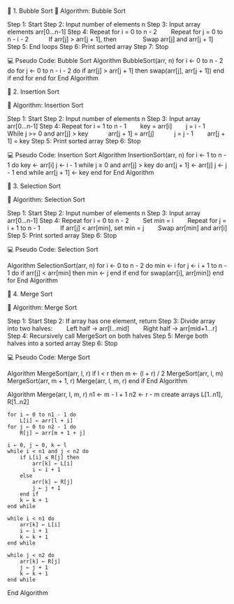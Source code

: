 🔹 1. Bubble Sort
🧮 Algorithm: Bubble Sort

Step 1: Start
Step 2: Input number of elements n
Step 3: Input array elements arr[0...n-1]
Step 4: Repeat for i = 0 to n - 2
  Repeat for j = 0 to n - i - 2
   If arr[j] > arr[j + 1], then
    Swap arr[j] and arr[j + 1]
Step 5: End loops
Step 6: Print sorted array
Step 7: Stop

💻 Pseudo Code: Bubble Sort
Algorithm BubbleSort(arr, n)
    for i ← 0 to n - 2 do
        for j ← 0 to n - i - 2 do
            if arr[j] > arr[j + 1] then
                swap(arr[j], arr[j + 1])
            end if
        end for
    end for
End Algorithm



🔹 2. Insertion Sort

🧮 Algorithm: Insertion Sort

Step 1: Start
Step 2: Input number of elements n
Step 3: Input array arr[0...n-1]
Step 4: Repeat for i = 1 to n - 1
  key = arr[i]
  j = i - 1
  While j >= 0 and arr[j] > key
   arr[j + 1] = arr[j]
   j = j - 1
  arr[j + 1] = key
Step 5: Print sorted array
Step 6: Stop

💻 Pseudo Code: Insertion Sort
Algorithm InsertionSort(arr, n)
    for i ← 1 to n - 1 do
        key ← arr[i]
        j ← i - 1
        while j ≥ 0 and arr[j] > key do
            arr[j + 1] ← arr[j]
            j ← j - 1
        end while
        arr[j + 1] ← key
    end for
End Algorithm




🔹 3. Selection Sort

🧮 Algorithm: Selection Sort

Step 1: Start
Step 2: Input number of elements n
Step 3: Input array arr[0...n-1]
Step 4: Repeat for i = 0 to n - 2
  Set min = i
  Repeat for j = i + 1 to n - 1
   If arr[j] < arr[min], set min = j
  Swap arr[min] and arr[i]
Step 5: Print sorted array
Step 6: Stop

💻 Pseudo Code: Selection Sort

Algorithm SelectionSort(arr, n)
    for i ← 0 to n - 2 do
        min ← i
        for j ← i + 1 to n - 1 do
            if arr[j] < arr[min] then
                min ← j
            end if
        end for
        swap(arr[i], arr[min])
    end for
End Algorithm



🔹 4. Merge Sort

🧮 Algorithm: Merge Sort

Step 1: Start
Step 2: If array has one element, return
Step 3: Divide array into two halves:
  Left half → arr[l...mid]
  Right half → arr[mid+1...r]
Step 4: Recursively call MergeSort on both halves
Step 5: Merge both halves into a sorted array
Step 6: Stop




💻 Pseudo Code: Merge Sort

Algorithm MergeSort(arr, l, r)
    if l < r then
        m ← (l + r) / 2
        MergeSort(arr, l, m)
        MergeSort(arr, m + 1, r)
        Merge(arr, l, m, r)
    end if
End Algorithm

Algorithm Merge(arr, l, m, r)
    n1 ← m - l + 1
    n2 ← r - m
    create arrays L[1..n1], R[1..n2]

    for i ← 0 to n1 - 1 do
        L[i] ← arr[l + i]
    for j ← 0 to n2 - 1 do
        R[j] ← arr[m + 1 + j]

    i ← 0, j ← 0, k ← l
    while i < n1 and j < n2 do
        if L[i] ≤ R[j] then
            arr[k] ← L[i]
            i ← i + 1
        else
            arr[k] ← R[j]
            j ← j + 1
        end if
        k ← k + 1
    end while

    while i < n1 do
        arr[k] ← L[i]
        i ← i + 1
        k ← k + 1
    end while

    while j < n2 do
        arr[k] ← R[j]
        j ← j + 1
        k ← k + 1
    end while
End Algorithm